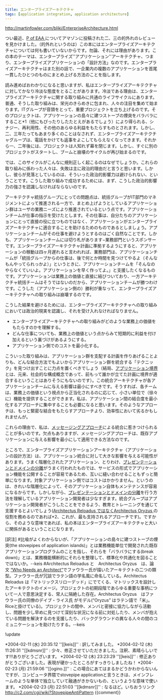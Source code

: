 ```yaml
---
title: エンタープライズアーキテクチャ
tags: [application integration, application architecture]
---
```


http://martinfowler.com/bliki/EnterpriseArchitecture.html

つい最近、[P of EAA ](http://martinfowler.com/books.html#eaa) についてアマゾンに投稿された二、三の的外れのレビューを見かけました。（的外れというのは）この本にはエンタープライズアーキテクチャについては何も書いていないからです。勿論、それには理由があります。この本のテーマは、エンタープライズ''アプリケーション''アーキテクチャ、つまり、エンタープライズアプリケーションの「設計方法」なのです。エンタープライズアーキテクチャはまた別の話で、一企業内の複数のアプリケーションを首尾一貫したひとつのものにまとめ上げる方法のことを指します。

読み進めばおわかりになると思いますが、私はエンタープライズアーキテクチャに対してかなり冷淡な態度をとることがあります。冷淡である理由は、エンタープライズアーキテクチャに関する取り組みに共通のライフサイクルにあります。普通、そうした取り組みは、栄光のきらめきに包まれ、人々の注目を集めて始まります。ITグループが音頭をとって、重要プロジェクトを立ち上げるのです。そのプロジェクトは、アプリケーションの島々に建つストーブの煙突をバラバラにすること*1（他にもぴったりしたたとえがあるでしょう）により得られる、シナジー、再利用性、その他のあらゆる利益をもたらすものとされます。しかし、二、三年たってもあまり多くのことはなされず、エンタープライズアーキテクチャグループは、電話をかけても返事をよこしてもらえなくなってきます。それから一、二年後には、プロジェクトは人知れず幕を閉じます。しかし、すぐに別のプロジェクトがスタートし、ブームと崩壊のサイクルが再び始まるのです。

では、このサイクルがこんなに規則正しく起こるのはなぜでしょうか。これらの取り組みに係わった人々は、失敗は主に政治的理由だと言うと思います。しかし、彼らが見落としているのは、そういった政治的影響力は避けられない、ということです。こうした取り組みで成功するためには、まず、こうした政治的影響力の強さを認識しなければならないのです。

アーキテクチャ統括グループにとっての問題点は、統括グループがIT部門のマネジメントによって推進される一方で、まとめ上げようとしているアプリケーション群はユーザの業務ニーズにより推進されているという点です。アプリケーションチームが仕事の指示を受けたとします。その仕事は、自分たちのアプリケーションにとって直接の役に立つものではなく、アプリケーションがエンタープライズアーキテクチャに適合することを助けるためのものであるとしましょう。アプリケーションチームがその仕事を避けようとするのはごく自然なことです。しかも、アプリケーションチームには切り札があります−業務部門というスポンサーです。エンタープライズアーキテクチャ計画に準拠するようにすると、アプリケーションの稼動は四ヶ月遅れると言われれば、業務部門は、アプリケーションチームが「統括グループからの仕事は、後で何とか時間を見つけてやるよ（そんなもんやってられっかよ）」というときに、アプリケーションチームを「そんなのやらなくていいよ。アプリケーションを早く作ってよ。」と支援したくなるものです。アプリケーションは業務上の価値と直接に結びついており、一方アーキテクチャ統括チームはそうではないのだから、アプリケーションチームが勝つわけです。こうした（アプリケーション側の）勝利が重なって、エンタープライズアーキテクチャへの取り組みは崩壊するのです。

こうした結果を避けるためには、エンタープライズアーキテクチャへの取り組みにおいては政治的現実を認識し、それを受け入れなければなりません。

* エンタープライズアーキテクチャへの取り組みがどのような業務上の価値をもたらすのかを理解する。 
* どんな仕事についても、業務上の価値という点からみて短期的に利益を付け加えるという裏づけがあるようにする。 
* アプリケーション側でのコストを最小化する。 

こういった取り組みは、アプリケーション群を支配する計画を作りあげることよりも、どんな結合方法でもよいからアプリケーション群を統合する「テクニック」を見つけ出すことに力点を置くべきでしょう（結局、[アプリケーション境界](ApplicationBoundary)とは、元来、社会的な構成概念であって、前もって誰かが立てた計画に境界が適合するということはありそうにもないのです）。この統合アーキテクチャが各アプリケーションチームに与える影響は最小にすべきです。そうすれば、各チームは、業務上の価値という視点から正当化されるのに応じて、小さい単位で（徐々に）機能を提供することができます。私は、アプリケーション間の結合度を最小化するアプローチに集中することも必要になると思います。そのようなアプローチは、もっと緊密な結合をもたらすアプローチより、効率性において劣るかもしれませんが。

これらの理由で、私は、[メッセージングアプローチ](http://www.enterpriseintegrationpatterns.com)による統合に惹きつけられることが多いのです。欠点もありますが、メッセージングアプローチは、既存アプリケーションに与える影響を最小にして適用できる方法なのです。

ところで、エンタープライズアプリケーションアーキテクチャ（アプリケーションの設計方法）は、アプリケーション統合に対して大きな影響を与える可能性があります。うまく階層化されたアプリケーション、とりわけ、[プレゼンテーションとドメインの分離](PresentationDomainSeparation)がうまく行われたものでは、サービスの形式でアプリケーション機能を公開することが容易であるため、互いに縫い合わせることもずっと簡単になります。対象アプリケーション側ではコストはかかりません。というのは、きれいな階層化によって、そのアプリケーション自体もメンテナンスが容易になるからです。しかしながら、[プレゼンテーションとドメインの分離](PresentationDomainSeparation)を行う方法を理解しているアプリケーション開発者は少なすぎます。統合グループはアプリケーション開発者がこうしたことをできるよう、教育とトレーニングを通じて支援するとよいでしょう([Architectus Reloadus ではなくArchitectus Oryzus ](http://martinfowler.com/ieeeSoftware/whoNeedsArchitect.pdf) の役割を務めるのであれば*2、これが、最も支持されるアプローチです)。ですから、そのような意味であれば、私の本はエンタープライズアーキテクチャと大いに関係があるということになります。

[訳注]
#比喩がよくわからないが、「アプリケーションの島々に建つストーブの煙突(the stovepipes of application islands)」とは業務機能単位で開発された既存アプリケーションプログラムのことを指し、それらを「バラバラにする(break down)」とは、業務機能横断的にそれらを整理して、標準化や共通化を図ることではないか。--keis
#Architectus Reloadus と　Architectus Oryzus　は、論文 [“Who Needs an Architect”](http://martinfowler.com/ieeeSoftware/whoNeedsArchitect.pdf)でファウラー氏が描いたアーキテクトの二つの類型。ファウラー氏が冗談でラテン語の学名風に命名している。Architectus Reloadus は「マトリックスリローデッド」にでてくる、マトリックスを設計したアーキテクトのイメージ。プロジェクトの初期段階であらゆる重要な事柄について一人で意思決定する、常人に隔絶した存在。Architectus Oryzus　はファウラー氏の同僚のデイブ・ライス氏 がモデル(“Oryzus” はラテン語で「米」。Riceと掛けている)。プロジェクトの間中、メンバと密接に協力しながら活動し、問題を少し早めに見つけて深刻な状況になる前に対処したり、メンバが抱えている問題を解決するのを支援したり、バックグラウンドの異なる人々の間のコミュニケーションを助けたりする。--keis

!update

*2004-02-11 (水) 20:35:12 ''[[keis]]'' : 訳してみました。
*2004-02-12 (木) 11:26:31 ''[[kdmsnr]]'' : 少々、修正させていただきました。注釈、素晴らしいです!!!ありがとうございます。
*2004-02-12 (木) 23:23:29 ''[[keis]]'' : 修正ありがとうございました。表現が硬かったところがすっきりしましたね！
*2004-02-23 (月) 21:59:06 ''[[ogino.]]'' : この場合にあてはまるかどうかわからないんですが、コンピュータ界隈でstovepipe applicationと言うときは、メインフレームのような単体で独立していて融通がきかないもの、というような意味で使います。
*2004-02-23 (月) 22:51:03 ''[[kdmsnr]]'' : なるほど。いちおうリンク<http://c2.com/cgi/wiki?StovepipeAntiPattern>
{{comment}}
